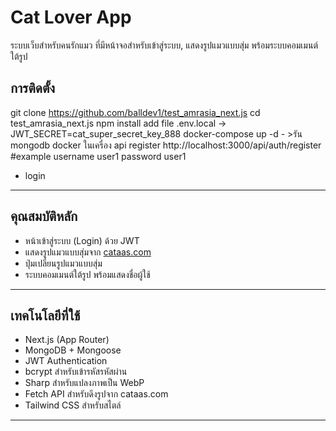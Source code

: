 <!-- docker-compose up -d -->

# Cat Lover App

ระบบเว็บสำหรับคนรักแมว ที่มีหน้าจอสำหรับเข้าสู่ระบบ, แสดงรูปแมวแบบสุ่ม พร้อมระบบคอมเมนต์ใต้รูป

## การติดตั้ง

git clone https://github.com/balldev1/test_amrasia_next.js
cd test_amrasia_next.js
npm install
add file .env.local -> JWT_SECRET=cat_super_secret_key_888
docker-compose up -d - >รัน mongodb docker ในเครื่อง 
api register http://localhost:3000/api/auth/register 
#example username user1 password user1
- login 
---

## คุณสมบัติหลัก

- หน้าเข้าสู่ระบบ (Login) ด้วย JWT
- แสดงรูปแมวแบบสุ่มจาก [cataas.com](https://cataas.com/cat)
- ปุ่มเปลี่ยนรูปแมวแบบสุ่ม
- ระบบคอมเมนต์ใต้รูป พร้อมแสดงชื่อผู้ใช้

---

## เทคโนโลยีที่ใช้

- Next.js (App Router)
- MongoDB + Mongoose
- JWT Authentication
- bcrypt สำหรับเข้ารหัสรหัสผ่าน
- Sharp สำหรับแปลงภาพเป็น WebP
- Fetch API สำหรับดึงรูปจาก cataas.com
- Tailwind CSS สำหรับสไตล์

---


